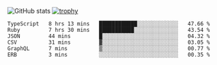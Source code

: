 ![GitHub stats](https://github-readme-stats.vercel.app/api?username=ksk001100&show_icons=true&theme=tokyonight)
[![trophy](https://github-profile-trophy.vercel.app/?username=ksk001100&theme=onedark)](https://github.com/ryo-ma/github-profile-trophy)

<!--START_SECTION:waka-->

```text
TypeScript   8 hrs 13 mins   ████████████░░░░░░░░░░░░░   47.66 %
Ruby         7 hrs 30 mins   ███████████░░░░░░░░░░░░░░   43.54 %
JSON         44 mins         █░░░░░░░░░░░░░░░░░░░░░░░░   04.32 %
CSV          31 mins         ▓░░░░░░░░░░░░░░░░░░░░░░░░   03.05 %
GraphQL      7 mins          ▒░░░░░░░░░░░░░░░░░░░░░░░░   00.77 %
ERB          3 mins          ░░░░░░░░░░░░░░░░░░░░░░░░░   00.35 %
```

<!--END_SECTION:waka-->
